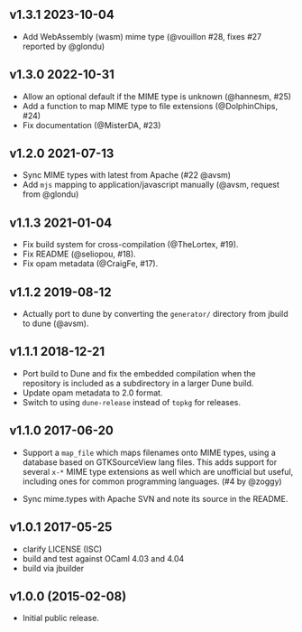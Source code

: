 v1.3.1 2023-10-04
-----------------

* Add WebAssembly (wasm) mime type (@vouillon #28, fixes #27 reported by @glondu)

v1.3.0 2022-10-31
-----------------

* Allow an optional default if the MIME type is unknown (@hannesm, #25)
* Add a function to map MIME type to file extensions (@DolphinChips, #24)
* Fix documentation (@MisterDA, #23)

v1.2.0 2021-07-13
-----------------

* Sync MIME types with latest from Apache (#22 @avsm)
* Add `mjs` mapping to application/javascript manually (@avsm, request from @glondu)

v1.1.3 2021-01-04
-----------------

* Fix build system for cross-compilation (@TheLortex, #19).
* Fix README (@seliopou, #18).
* Fix opam metadata (@CraigFe, #17).

v1.1.2 2019-08-12
-----------------

* Actually port to dune by converting the `generator/` directory from
  jbuild to dune (@avsm).

v1.1.1 2018-12-21
-----------------

* Port build to Dune and fix the embedded compilation when
  the repository is included as a subdirectory in a larger
  Dune build.
* Update opam metadata to 2.0 format.
* Switch to using `dune-release` instead of `topkg` for releases.

v1.1.0 2017-06-20
-----------------

* Support a `map_file` which maps filenames onto MIME types, using
  a database based on GTKSourceView lang files.  This adds support
  for several `x-*` MIME type extensions as well which are unofficial
  but useful, including ones for common programming languages.
  (#4 by @zoggy)

* Sync mime.types with Apache SVN and note its source in the README.

v1.0.1 2017-05-25
-----------------

* clarify LICENSE (ISC)
* build and test against OCaml 4.03 and 4.04
* build via jbuilder

v1.0.0 (2015-02-08)
-------------------

* Initial public release.
